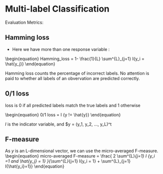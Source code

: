 # Multi-label Classification

Evaluation Metrics:
## Hamming loss
- Here we have more than one response variable :

\begin{equation}
 Hamming_loss = 1- \frac{1}{L} \sum^{L}_{j=1} I{y_i = \hat{y_j}}
\end{equation}

Hamming loss counts the percentage of incorrect labels. No attention is paid to whether all labels of an obvervation are predicted correctly.

## 0/1 loss
loss is 0 if all predicted labels match the true labels and 1 otherwise

\begin{equation}
0/1 loss = I {y != \hat{y}}
\end{equation}

$I$ is the indicator variable, and $y = (y_1, y_2, ..., y_L)^t

## F-measure
As $y$ is an L-dimensional vector, we can use the micro-averaged F-measure.
\begin{equation}
micro-averaged F-measure = \frac{   2 \sum^{L}_{j=1} I {y_i =1 and \hat{y_j} = 1}    }{\sum^{L}_{j=1} I{y_i = 1} + \sum^{L}_{j=1} I{\hat{y_i}=1}}
\end{equation}


